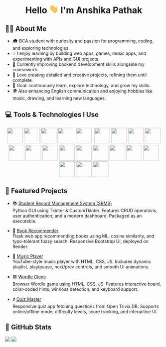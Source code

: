 <h1 align="center">
  Hello <img src="https://raw.githubusercontent.com/ABSphreak/ABSphreak/master/gifs/Hi.gif" width="30px"> I'm Anshika Pathak
</h1>

## 👩‍💻 About Me

- 🎓 BCA student with curiosity and passion for programming, coding, and exploring technologies.  
- 💡 I enjoy learning by building web apps, games, music apps, and experimenting with APIs and GUI projects.  
- 🌱 Currently improving backend development skills alongside my coursework.  
- 🎨 Love creating detailed and creative projects, refining them until complete.  
- 🚀 Goal: continuously learn, explore technology, and grow my skills.  
- 🌍 Also enhancing English communication and enjoying hobbies like music, drawing, and learning new languages.

## 💻 Tools & Technologies I Use 

<p align="center">
  <!-- Programming & Development -->
  <img src="https://cdn.jsdelivr.net/gh/devicons/devicon/icons/html5/html5-original.svg" width="50" height="50"/>
  <img src="https://cdn.jsdelivr.net/gh/devicons/devicon/icons/css3/css3-original.svg" width="50" height="50"/>
  <img src="https://cdn.jsdelivr.net/gh/devicons/devicon/icons/javascript/javascript-original.svg" width="50" height="50"/>
  <img src="https://cdn.jsdelivr.net/gh/devicons/devicon/icons/react/react-original.svg" width="50" height="50"/>
  <img src="https://cdn.jsdelivr.net/npm/simple-icons@v9/icons/tailwindcss.svg" width="50" height="50" style="background:white; padding:5px; border-radius:8px;"/>  
  <img src="https://cdn.jsdelivr.net/gh/devicons/devicon/icons/bootstrap/bootstrap-original.svg" width="50" height="50"/>
  <img src="https://cdn.jsdelivr.net/gh/devicons/devicon/icons/python/python-original.svg" width="50" height="50"/>
  <img src="https://cdn.jsdelivr.net/gh/devicons/devicon/icons/c/c-original.svg" width="50" height="50"/>
  <img src="https://cdn.jsdelivr.net/gh/devicons/devicon/icons/cplusplus/cplusplus-original.svg" width="50" height="50"/>
  <img src="https://cdn.jsdelivr.net/gh/devicons/devicon/icons/java/java-original.svg" width="50" height="50"/>
  
  <!-- Databases -->
  <img src="https://cdn.jsdelivr.net/gh/devicons/devicon/icons/sqlite/sqlite-original.svg" width="50" height="50"/>
  
  <!-- Version Control -->
  <img src="https://cdn.jsdelivr.net/gh/devicons/devicon/icons/git/git-original.svg" width="50" height="50"/>  
  
  <!-- Tools & Platforms -->
  <img src="https://cdn.jsdelivr.net/gh/devicons/devicon/icons/vscode/vscode-original.svg" width="50" height="50"/>
  <img src="https://cdn.jsdelivr.net/gh/devicons/devicon/icons/netlify/netlify-original.svg" width="50" height="50"/>
  <img src="https://cdn.jsdelivr.net/gh/devicons/devicon/icons/vercel/vercel-original.svg" width="50" height="50"/>
  <img src="https://cdn.jsdelivr.net/gh/devicons/devicon/icons/jupyter/jupyter-original.svg" width="50" height="50"/>
  <img src="https://cdn.jsdelivr.net/gh/devicons/devicon/icons/windows8/windows8-original.svg" width="50" height="50"/>
  
  <!-- Python Libraries -->
  <img src="https://cdn.jsdelivr.net/gh/devicons/devicon/icons/numpy/numpy-original.svg" width="50" height="50"/>
  <img src="https://cdn.jsdelivr.net/gh/devicons/devicon/icons/pandas/pandas-original.svg" width="50" height="50"/>
  <img src="https://cdn.jsdelivr.net/gh/devicons/devicon/icons/matplotlib/matplotlib-original.svg" width="50" height="50"/>
  <img src="https://seaborn.pydata.org/_images/logo-mark-lightbg.svg" width="50" height="50"/>
</p>

## 🚀 Featured Projects

- 📚 [Student Record Management System (SRMS)](https://github.com/anshika-pathak005/student-record-management-system)  
  Python GUI using Tkinter & CustomTkinter. Features CRUD operations, user authentication, and a modern dashboard. Packaged as an executable.  

- 📖 [Book Recommender](https://github.com/anshika-pathak005/book-recommender)  
  Flask web app recommending books using ML, cosine similarity, and typo-tolerant fuzzy search. Responsive Bootstrap UI, deployed on Render.  

- 🎵 [Music Player](https://github.com/anshika-pathak005/youtube-style-music-player)  
  YouTube-style music player with HTML, CSS, JS. Includes dynamic playlist, play/pause, next/prev controls, and smooth UI animations.  

- 🟩 [Wordle Clone](https://github.com/anshika-pathak005/wordle-clone)  
  Browser Wordle game using HTML, CSS, JS. Features interactive board, color-coded hints, win/loss detection, and keyboard support.  

- ❓ [Quiz Master](https://github.com/anshika-pathak005/quiz-master)  
  Responsive quiz app fetching questions from Open Trivia DB. Supports online/offline mode, difficulty levels, score tracking, and interactive UI.

 ## 🚀 GitHub Stats

<!-- Top Row: Stats + Top Languages side by side -->
<p float="left">
  <img src="https://github-readme-stats.vercel.app/api/top-langs/?username=anshika-pathak005&layout=compact&theme=radical" width="40%" />
  
 <img src="https://github-readme-streak-stats.herokuapp.com/?user=anshika-pathak005&theme=radical" width="50%" />

</p>

<!--
## 🔗 Connect with me  
<p>
  <a href="mailto:anshikapathak005@gmail.com">
    <img src="https://cdn.jsdelivr.net/gh/devicons/devicon/icons/google/google-original.svg" width="40" height="40" alt="Email"/>
  </a>
  <a href="https://github.com/anshika-pathak005" target="_blank">
    <img src="https://cdn.jsdelivr.net/gh/devicons/devicon/icons/github/github-original.svg" width="40" height="40" alt="GitHub"/>
  </a>
  <a href="https://www.linkedin.com/in/anshika-pathak005/" target="_blank">
    <img src="https://cdn.jsdelivr.net/gh/devicons/devicon/icons/linkedin/linkedin-original.svg" width="40" height="40" alt="LinkedIn"/>
  </a>
</p>
 -->
